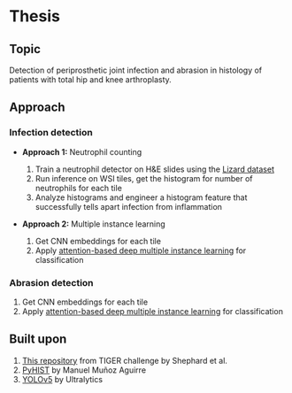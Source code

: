 # Thesis

## Topic
Detection of periprosthetic joint infection and abrasion in histology of patients with total hip and knee arthroplasty.

## Approach

### Infection detection

- **Approach 1:** Neutrophil counting
    1. Train a neutrophil detector on H&E slides using the [Lizard dataset](https://arxiv.org/abs/2108.11195)
    2. Run inference on WSI tiles, get the histogram for number of neutrophils for each tile
    3. Analyze histograms and engineer a histogram feature that successfully tells apart infection from inflammation

- **Approach 2:** Multiple instance learning
    1. Get CNN embeddings for each tile
    2. Apply [attention-based deep multiple instance learning](https://arxiv.org/pdf/1802.04712.pdf) for classification

### Abrasion detection
1. Get CNN embeddings for each tile
2. Apply [attention-based deep multiple instance learning](https://arxiv.org/pdf/1802.04712.pdf) for classification

## Built upon

1. [This repository](https://github.com/adamshephard/TIAger) from TIGER challenge by Shephard et al.
2. [PyHIST](https://github.com/manuel-munoz-aguirre/PyHIST) by Manuel Muñoz Aguirre
3. [YOLOv5](https://github.com/ultralytics/yolov5/) by Ultralytics 